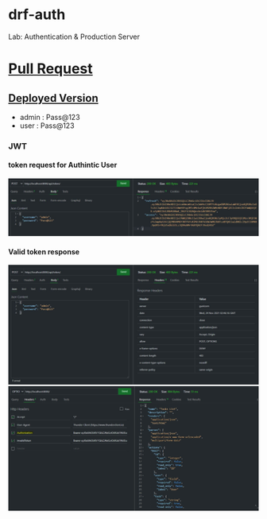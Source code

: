 # drf-auth
Lab: Authentication &amp; Production Server


# [Pull Request](https://github.com/odehabuzaid/drf-auth/pull/2)


## [Deployed Version](https://drf-api-auth.herokuapp.com/)
- admin :  Pass@123
- user  :  Pass@123


### JWT 

#### token request for Authintic User
![Valid](token.JPG)

#### Valid token response
![Valid](valid_token.JPG)
![Valid1](validToken.jpg)